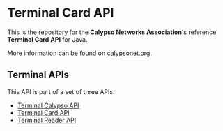 # Terminal Card API

This is the repository for the **Calypso Networks Association**'s reference **Terminal Card API** for Java.

More information can be found on [calypsonet.org](http://calypsonet.org).

## Terminal APIs

This API is part of a set of three APIs:
* [Terminal Calypso API](https://github.com/calypsonet/calypsonet-terminal-calypso-java-api)
* [Terminal Card API](https://github.com/calypsonet/calypsonet-terminal-card-java-api)
* [Terminal Reader API](https://github.com/calypsonet/calypsonet-terminal-reader-java-api)
